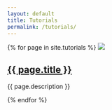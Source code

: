 ```yaml
---
layout: default
title: Tutorials 
permalink: /tutorials/
---
```


{% for page in site.tutorials %}
  <img class="preview" src="{{ site.baseurl }}/assets/images/{{ page.image }}">
  <section class="description"><h2><a href="{{ site.baseurl }}{{ page.permalink }}">{{ page.title }}</a></h2>
  <p>{{ page.description }}</p>
  </section>
{% endfor %}